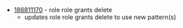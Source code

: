 - [186811170](https://www.pivotaltracker.com/story/show/186811170) - role role grants delete
    - updates role role grants delete to use new pattern(s)

